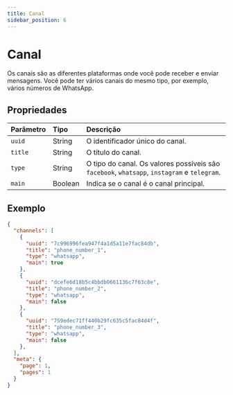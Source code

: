 ```yaml
---
title: Canal
sidebar_position: 6
---
```


# Canal

Os canais são as diferentes plataformas onde você pode receber e enviar mensagens. Você pode ter vários canais do mesmo tipo, por exemplo, vários números de WhatsApp.

## Propriedades

| Parâmetro  | Tipo    | Descrição                                                                                     |
| :--------- | :------ | :-------------------------------------------------------------------------------------------- |
| `uuid`     | String  | O identificador único do canal.                                                               |
| `title`    | String  | O título do canal.                                                                            |
| `type`     | String  | O tipo do canal. Os valores possíveis são `facebook`, `whatsapp`, `instagram` e `telegram`. |
| `main`     | Boolean | Indica se o canal é o canal principal.                                                        |

## Exemplo

```json title=response.json
{
  "channels": [
    {
      "uuid": "7c996996fea947f4a1d5a11e7fac84db",
      "title": "phone_number_1",
      "type": "whatsapp",
      "main": true
    },
    {
      "uuid": "dcefe6d18b5c4bbdb0661136c7f63c8e",
      "title": "phone_number_2",
      "type": "whatsapp",
      "main": false
    },
    {
      "uuid": "759edec71ff440b29fc635c5fac84d4f",
      "title": "phone_number_3",
      "type": "whatsapp",
      "main": false
    },
  ],
  "meta": {
    "page": 1,
    "pages": 1
  }
}
```